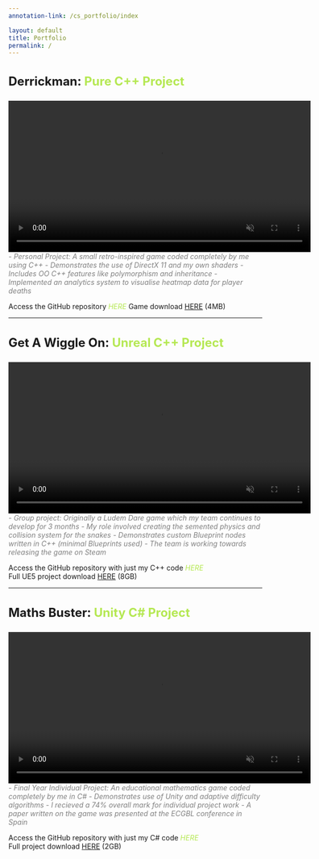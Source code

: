 ```yaml
---
annotation-link: /cs_portfolio/index

layout: default
title: Portfolio
permalink: /
---
```


<style>
  .project-title
  {
    font-size: 24px;
	font-weight: bold;
	padding-top: 10px;
  }
  
  .project-type
  {
	color: rgb(181, 232, 83);
  }
  
  .project-desc
  {
	text-align: left;  
	font-style: italic;
	color: grey;
  }
  
  .project-link, .project-link:visited
  {
	font-style: italic;
	color: rgb(181, 232, 83);
  text-decoration: none;
  }
  .project-link:hover
  {
    text-decoration: underline;
  }  
</style>


<p class="project-title">Derrickman: <span class="project-type">Pure C++ Project</span></p>

<video width="600" controls loop autoplay muted playsinline>
  <source src="{{ site.url }}{{ site.baseurl }}/assets/Oil Strike 75.mp4" type="video/mp4">
  Your browser does not support the video tag.
</video>

<div class="project-desc" markdown="1">
- Personal Project: A small retro-inspired game coded completely by me using C++
- Demonstrates the use of DirectX 11 and my own shaders
- Includes OO C++ features like polymorphism and inheritance
- Implemented an analytics system to visualise heatmap data for player deaths
</div>

Access the GitHub repository <a href="https://www.example.com" class="project-link">HERE</a>
Game download <a href="https://www.example.com">HERE</a> (4MB) <br>



----------------------




<p class="project-title">Get A Wiggle On: <span class="project-type">Unreal C++ Project</span></p>

<video width="600" controls loop autoplay muted playsinline>
  <source src="{{ site.url }}{{ site.baseurl }}/assets/Snake%20Party.mp4" type="video/mp4">
  Your browser does not support the video tag.
</video>

<div class="project-desc" markdown="1">
- Group project: Originally a Ludem Dare game which my team continues to develop for 3 months 
- My role involved creating the semented physics and collision system for the snakes
- Demonstrates custom Blueprint nodes written in C++ (minimal Blueprints used)
- The team is working towards releasing the game on Steam
</div>
 
Access the GitHub repository with just my C++ code <a href="https://www.example.com" class="project-link">HERE</a> <br>
Full UE5 project download <a href="https://www.example.com">HERE</a> (8GB)



----------------------

<p class="project-title">Maths Buster: <span class="project-type">Unity C# Project</span></p>

<video width="600" controls loop autoplay muted playsinline>
  <source src="{{ site.url }}{{ site.baseurl }}/assets/Gardeners of the Galaxy.mp4" type="video/mp4">
  Your browser does not support the video tag.
</video>

<div class="project-desc" markdown="1">
- Final Year Individual Project: An educational mathematics game coded completely by me in C#
- Demonstrates use of Unity and adaptive difficulty algorithms
- I recieved a 74% overall mark for individual project work
- A paper written on the game was presented at the ECGBL conference in Spain
</div>
 
Access the GitHub repository with just my C# code <a href="https://www.example.com" class="project-link">HERE</a> <br>
Full project download <a href="https://www.example.com">HERE</a> (2GB)




